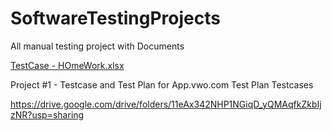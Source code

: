 # SoftwareTestingProjects
All manual testing project with Documents


[TestCase - HOmeWork.xlsx](https://github.com/user-attachments/files/16115112/TestCase.-.HOmeWork.xlsx)

Project #1 - Testcase and Test Plan for App.vwo.com
Test Plan
Testcases

https://drive.google.com/drive/folders/11eAx342NHP1NGiqD_yQMAqfkZkbIjzNR?usp=sharing
